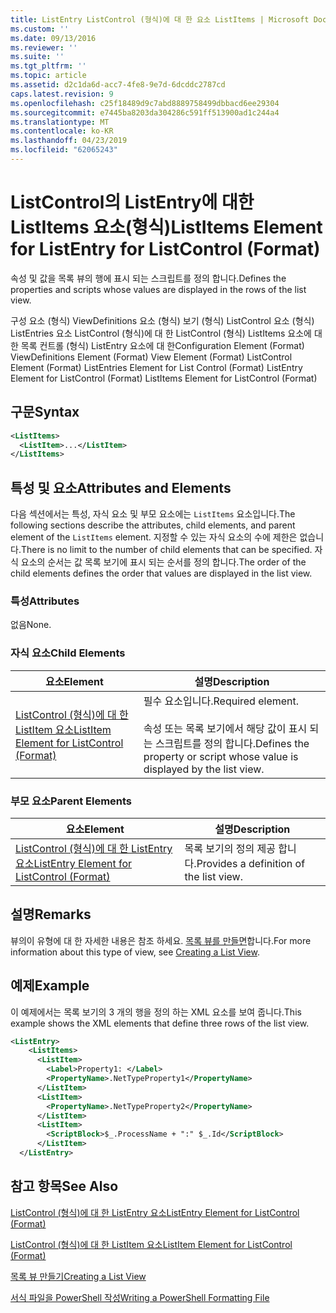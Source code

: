 ```yaml
---
title: ListEntry ListControl (형식)에 대 한 요소 ListItems | Microsoft Docs
ms.custom: ''
ms.date: 09/13/2016
ms.reviewer: ''
ms.suite: ''
ms.tgt_pltfrm: ''
ms.topic: article
ms.assetid: d2c1da6d-acc7-4fe8-9e7d-6dcddc2787cd
caps.latest.revision: 9
ms.openlocfilehash: c25f18489d9c7abd8889758499dbbacd6ee29304
ms.sourcegitcommit: e7445ba8203da304286c591ff513900ad1c244a4
ms.translationtype: MT
ms.contentlocale: ko-KR
ms.lasthandoff: 04/23/2019
ms.locfileid: "62065243"
---
```

# <a name="listitems-element-for-listentry-for-listcontrol-format"></a><span data-ttu-id="48eed-102">ListControl의 ListEntry에 대한 ListItems 요소(형식)</span><span class="sxs-lookup"><span data-stu-id="48eed-102">ListItems Element for ListEntry for ListControl (Format)</span></span>

<span data-ttu-id="48eed-103">속성 및 값을 목록 뷰의 행에 표시 되는 스크립트를 정의 합니다.</span><span class="sxs-lookup"><span data-stu-id="48eed-103">Defines the properties and scripts whose values are displayed in the rows of the list view.</span></span>

<span data-ttu-id="48eed-104">구성 요소 (형식) ViewDefinitions 요소 (형식) 보기 (형식) ListControl 요소 (형식) ListEntries 요소 ListControl (형식)에 대 한 ListControl (형식) ListItems 요소에 대 한 목록 컨트롤 (형식) ListEntry 요소에 대 한</span><span class="sxs-lookup"><span data-stu-id="48eed-104">Configuration Element (Format) ViewDefinitions Element (Format) View Element (Format) ListControl Element (Format) ListEntries Element for List Control (Format) ListEntry Element for ListControl (Format) ListItems Element for ListControl (Format)</span></span>

## <a name="syntax"></a><span data-ttu-id="48eed-105">구문</span><span class="sxs-lookup"><span data-stu-id="48eed-105">Syntax</span></span>

```xml
<ListItems>
  <ListItem>...</ListItem>
</ListItems>
```

## <a name="attributes-and-elements"></a><span data-ttu-id="48eed-106">특성 및 요소</span><span class="sxs-lookup"><span data-stu-id="48eed-106">Attributes and Elements</span></span>

<span data-ttu-id="48eed-107">다음 섹션에서는 특성, 자식 요소 및 부모 요소에는 `ListItems` 요소입니다.</span><span class="sxs-lookup"><span data-stu-id="48eed-107">The following sections describe the attributes, child elements, and parent element of the `ListItems` element.</span></span> <span data-ttu-id="48eed-108">지정할 수 있는 자식 요소의 수에 제한은 없습니다.</span><span class="sxs-lookup"><span data-stu-id="48eed-108">There is no limit to the number of child elements that can be specified.</span></span> <span data-ttu-id="48eed-109">자식 요소의 순서는 값 목록 보기에 표시 되는 순서를 정의 합니다.</span><span class="sxs-lookup"><span data-stu-id="48eed-109">The order of the child elements defines the order that values are displayed in the list view.</span></span>

### <a name="attributes"></a><span data-ttu-id="48eed-110">특성</span><span class="sxs-lookup"><span data-stu-id="48eed-110">Attributes</span></span>

<span data-ttu-id="48eed-111">없음</span><span class="sxs-lookup"><span data-stu-id="48eed-111">None.</span></span>

### <a name="child-elements"></a><span data-ttu-id="48eed-112">자식 요소</span><span class="sxs-lookup"><span data-stu-id="48eed-112">Child Elements</span></span>

|<span data-ttu-id="48eed-113">요소</span><span class="sxs-lookup"><span data-stu-id="48eed-113">Element</span></span>|<span data-ttu-id="48eed-114">설명</span><span class="sxs-lookup"><span data-stu-id="48eed-114">Description</span></span>|
|-------------|-----------------|
|[<span data-ttu-id="48eed-115">ListControl (형식)에 대 한 ListItem 요소</span><span class="sxs-lookup"><span data-stu-id="48eed-115">ListItem Element for ListControl (Format)</span></span>](./listitem-element-for-listitems-for-listcontrol-format.md)|<span data-ttu-id="48eed-116">필수 요소입니다.</span><span class="sxs-lookup"><span data-stu-id="48eed-116">Required element.</span></span><br /><br /> <span data-ttu-id="48eed-117">속성 또는 목록 보기에서 해당 값이 표시 되는 스크립트를 정의 합니다.</span><span class="sxs-lookup"><span data-stu-id="48eed-117">Defines the property or script whose value is displayed by the list view.</span></span>|

### <a name="parent-elements"></a><span data-ttu-id="48eed-118">부모 요소</span><span class="sxs-lookup"><span data-stu-id="48eed-118">Parent Elements</span></span>

|<span data-ttu-id="48eed-119">요소</span><span class="sxs-lookup"><span data-stu-id="48eed-119">Element</span></span>|<span data-ttu-id="48eed-120">설명</span><span class="sxs-lookup"><span data-stu-id="48eed-120">Description</span></span>|
|-------------|-----------------|
|[<span data-ttu-id="48eed-121">ListControl (형식)에 대 한 ListEntry 요소</span><span class="sxs-lookup"><span data-stu-id="48eed-121">ListEntry Element for ListControl (Format)</span></span>](./listentry-element-for-listcontrol-format.md)|<span data-ttu-id="48eed-122">목록 보기의 정의 제공 합니다.</span><span class="sxs-lookup"><span data-stu-id="48eed-122">Provides a definition of the list view.</span></span>|

## <a name="remarks"></a><span data-ttu-id="48eed-123">설명</span><span class="sxs-lookup"><span data-stu-id="48eed-123">Remarks</span></span>

<span data-ttu-id="48eed-124">뷰의이 유형에 대 한 자세한 내용은 참조 하세요. [목록 뷰를 만들면](./creating-a-list-view.md)합니다.</span><span class="sxs-lookup"><span data-stu-id="48eed-124">For more information about this type of view, see [Creating a List View](./creating-a-list-view.md).</span></span>

## <a name="example"></a><span data-ttu-id="48eed-125">예제</span><span class="sxs-lookup"><span data-stu-id="48eed-125">Example</span></span>

<span data-ttu-id="48eed-126">이 예제에서는 목록 보기의 3 개의 행을 정의 하는 XML 요소를 보여 줍니다.</span><span class="sxs-lookup"><span data-stu-id="48eed-126">This example shows the XML elements that define three rows of the list view.</span></span>

```xml
<ListEntry>
    <ListItems>
      <ListItem>
        <Label>Property1: </Label>
        <PropertyName>.NetTypeProperty1</PropertyName>
      </ListItem>
      <ListItem>
        <PropertyName>.NetTypeProperty2</PropertyName>
      </ListItem>
      <ListItem>
        <ScriptBlock>$_.ProcessName + ":" $_.Id</ScriptBlock>
      </ListItem>
  </ListEntry>
```

## <a name="see-also"></a><span data-ttu-id="48eed-127">참고 항목</span><span class="sxs-lookup"><span data-stu-id="48eed-127">See Also</span></span>

[<span data-ttu-id="48eed-128">ListControl (형식)에 대 한 ListEntry 요소</span><span class="sxs-lookup"><span data-stu-id="48eed-128">ListEntry Element for ListControl (Format)</span></span>](./listentry-element-for-listcontrol-format.md)

[<span data-ttu-id="48eed-129">ListControl (형식)에 대 한 ListItem 요소</span><span class="sxs-lookup"><span data-stu-id="48eed-129">ListItem Element for ListControl (Format)</span></span>](./listitem-element-for-listitems-for-listcontrol-format.md)

[<span data-ttu-id="48eed-130">목록 뷰 만들기</span><span class="sxs-lookup"><span data-stu-id="48eed-130">Creating a List View</span></span>](./creating-a-list-view.md)

[<span data-ttu-id="48eed-131">서식 파일을 PowerShell 작성</span><span class="sxs-lookup"><span data-stu-id="48eed-131">Writing a PowerShell Formatting File</span></span>](./writing-a-powershell-formatting-file.md)
